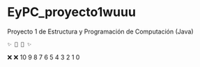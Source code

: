 # EyPC_proyecto1wuuu
Proyecto 1 de Estructura y Programación de Computación (Java)

    ✨ 🎃 👻 ✨

❌ ❌ 10 9 8 7 6 5 4 3 2 1 0
